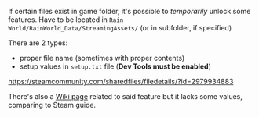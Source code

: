 If certain files exist in game folder, it's possible to *temporarily* unlock some features.
Have to be located in `Rain World/RainWorld_Data/StreamingAssets/` (or in subfolder, if specified)

There are 2 types:
- proper file name (sometimes with proper contents)
- setup values in `setup.txt` file (**Dev Tools must be enabled**)

https://steamcommunity.com/sharedfiles/filedetails/?id=2979934883

There's also a [Wiki page](https://rainworld.miraheze.org/wiki/Configuration_Files) related to said feature but it lacks some values, comparing to Steam guide.